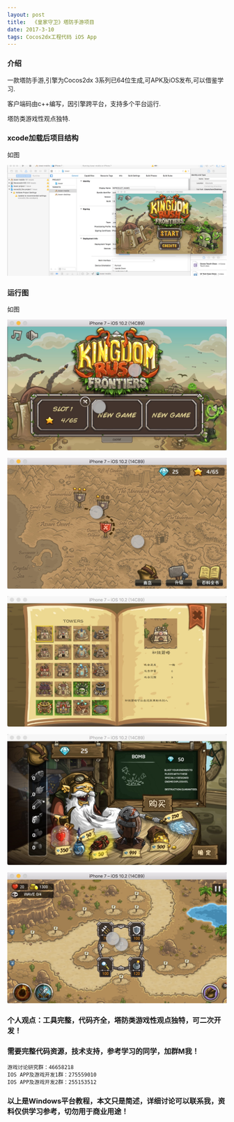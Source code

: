 ```yaml
---
layout: post
title:  《皇家守卫》塔防手游项目
date: 2017-3-10
tags: Cocos2dx工程代码 iOS App
---
```


### 介绍

一款塔防手游,引擎为Cocos2dx 3系列已64位生成,可APK及iOS发布,可以借鉴学习.

客户端码由c++编写，因引擎跨平台，支持多个平台运行.

塔防类游戏性观点独特.

### xcode加载后项目结构

如图

![](/images/posts/tower/tower1.jpg)

### 运行图

如图

![](/images/posts/tower/tower2.jpg)

![](/images/posts/tower/tower3.jpg)

![](/images/posts/tower/tower4.jpg)

![](/images/posts/tower/tower5.jpg)

![](/images/posts/tower/tower6.jpg)

### 个人观点：工具完整，代码齐全，塔防类游戏性观点独特，可二次开发！

### 需要完整代码资源，技术支持，参考学习的同学，加群M我！

``` 
游戏讨论研究群：46658218
IOS APP及游戏开发1群：275559010
IOS APP及游戏开发2群：255153512
``` 

### 以上是Windows平台教程，本文只是简述，详细讨论可以联系我，资料仅供学习参考，切勿用于商业用途！